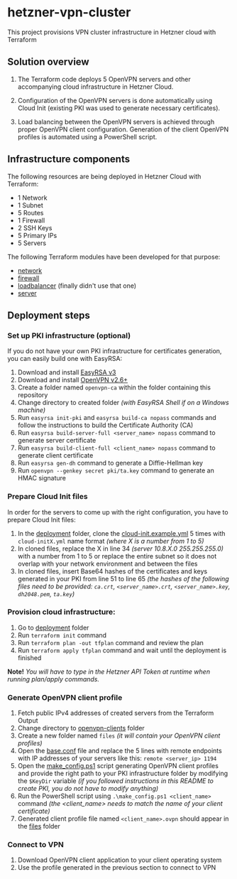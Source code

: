 # hetzner-vpn-cluster
This project provisions VPN cluster infrastructure in Hetzner cloud with Terraform

## Solution overview

1. The Terraform code deploys 5 OpenVPN servers and other accompanying cloud infrastructure in Hetzner Cloud.

2. Configuration of the OpenVPN servers is done automatically using Cloud Init (existing PKI was used to generate necessary certificates).

3. Load balancing between the OpenVPN servers is achieved through proper OpenVPN client configuration. Generation of the client OpenVPN profiles is automated using a PowerShell script.

## Infrastructure components

The following resources are being deployed in Hetzner Cloud with Terraform:

- 1 Network
- 1 Subnet
- 5 Routes
- 1 Firewall
- 2 SSH Keys
- 5 Primary IPs
- 5 Servers

The following Terraform modules have been developed for that purpose:

- [network](./modules/network/)
- [firewall](./modules/firewall/)
- [loadbalancer](./modules/loadbalancer/) (finally didn't use that one)
- [server](./modules/server/)

## Deployment steps

### Set up PKI infrastructure (optional)

If you do not have your own PKI infrastructure for certificates generation, you can easily build one with EasyRSA:

1. Download and install [EasyRSA v3](https://github.com/OpenVPN/easy-rsa/releases/tag/v3.2.2)
2. Download and install [OpenVPN v2.6+](https://openvpn.net/community-downloads/)
3. Create a folder named `openvpn-ca` within the folder containing this repository
4. Change directory to created folder _(with EasyRSA Shell if on a Windows machine)_
5. Run `easyrsa init-pki` and `easyrsa build-ca nopass` commands and follow the instructions to build the Certificate Authority (CA)
6. Run `easyrsa build-server-full <server_name> nopass` command to generate server certificate
7. Run `easyrsa build-client-full <client_name> nopass` command to generate client certificate
8. Run `easyrsa gen-dh` command to generate a Diffie-Hellman key
9. Run `openvpn --genkey secret pki/ta.key` command to generate an HMAC signature

### Prepare Cloud Init files

In order for the servers to come up with the right configuration, you have to prepare Cloud Init files:

1. In the [deployment](./deployment/) folder, clone the [cloud-init.example.yml](./deployment/cloud-init.example.yml) 5 times with `cloud-initX.yml` name format _(where X is a number from 1 to 5)_
2. In cloned files, replace the X in line 34 _(server 10.8.X.0 255.255.255.0)_ with a number from 1 to 5 or replace the entire subnet so it does not overlap with your network environment and between the files
3. In cloned files, insert Base64 hashes of the certificates and keys generated in your PKI from line 51 to line 65 _(the hashes of the following files need to be provided: `ca.crt`, `<server_name>.crt`, `<server_name>.key`, `dh2048.pem`, `ta.key`)_

### Provision cloud infrastructure:

1. Go to [deployment](./deployment/) folder
2. Run `terraform init` command
3. Run `terraform plan -out tfplan` command and review the plan
4. Run `terraform apply tfplan` command and wait until the deployment is finished

**Note!** _You will have to type in the Hetzner API Token at runtime when running plan/apply commands._

### Generate OpenVPN client profile

1. Fetch public IPv4 addresses of created servers from the Terraform Output
2. Change directory to [openvpn-clients](./openvpn-clients/) folder
3. Create a new folder named `files` _(it will contain your OpenVPN client profiles)_
4. Open the [base.conf](./openvpn-clients/base.conf) file and replace the 5 lines with remote endpoints with IP addresses of your servers like this: `remote <server_ip> 1194`
5. Open the [make_config.ps1](./openvpn-clients/make_config.ps1) script generating OpenVPN client profiles and provide the right path to your PKI infrastructure folder by modifying the `$KeyDir` variable _(if you followed instructions in this README to create PKI, you do not have to modify anything)_
6. Run the PowerShell script using `.\make_config.ps1 <client_name>` command _(the <client_name> needs to match the name of your client certificate)_
7. Generated client profile file named `<client_name>.ovpn` should appear in the [files](./openvpn-clients/files/) folder

### Connect to VPN

1. Download OpenVPN client application to your client operating system
2. Use the profile generated in the previous section to connect to VPN
